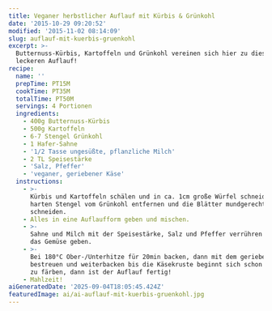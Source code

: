 ```yaml
---
title: Veganer herbstlicher Auflauf mit Kürbis & Grünkohl
date: '2015-10-29 09:20:52'
modified: '2015-11-02 08:14:09'
slug: auflauf-mit-kuerbis-gruenkohl
excerpt: >-
  Butternuss-Kürbis, Kartoffeln und Grünkohl vereinen sich hier zu diesem
  leckeren Auflauf!
recipe:
  name: ''
  prepTime: PT15M
  cookTime: PT35M
  totalTime: PT50M
  servings: 4 Portionen
  ingredients:
    - 400g Butternuss-Kürbis
    - 500g Kartoffeln
    - 6-7 Stengel Grünkohl
    - 1 Hafer-Sahne
    - '1/2 Tasse ungesüßte, pflanzliche Milch'
    - 2 TL Speisestärke
    - 'Salz, Pfeffer'
    - 'veganer, geriebener Käse'
  instructions:
    - >-
      Kürbis und Kartoffeln schälen und in ca. 1cm große Würfel schneiden. Die
      harten Stengel vom Grünkohl entfernen und die Blätter mundgerecht
      schneiden.
    - Alles in eine Auflaufform geben und mischen.
    - >-
      Sahne und Milch mit der Speisestärke, Salz und Pfeffer verrühren und über
      das Gemüse geben.
    - >-
      Bei 180°C Ober-/Unterhitze für 20min backen, dann mit dem geriebenen Käse
      bestreuen und weiterbacken bis die Käsekruste beginnt sich schon goldbraun
      zu färben, dann ist der Auflauf fertig!
    - Mahlzeit!
aiGeneratedDate: '2025-09-04T18:05:45.424Z'
featuredImage: ai/ai-auflauf-mit-kuerbis-gruenkohl.jpg
---
```



